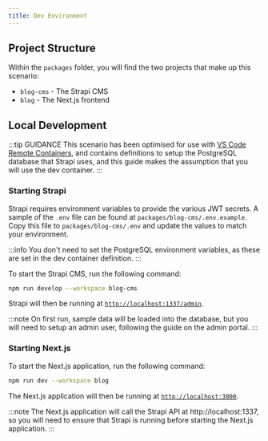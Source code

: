 ```yaml
---
title: Dev Environment
---
```


## Project Structure

Within the `packages` folder, you will find the two projects that make up this scenario:

- `blog-cms` - The Strapi CMS
- `blog` - The Next.js frontend

## Local Development

:::tip GUIDANCE
This scenario has been optimised for use with [VS Code Remote Containers](https://code.visualstudio.com/docs/remote/containers), and contains definitions to setup the PostgreSQL database that Strapi uses, and this guide makes the assumption that you will use the dev container.
:::

### Starting Strapi

Strapi requires environment variables to provide the various JWT secrets. A sample of the `.env` file can be found at `packages/blog-cms/.env.example`. Copy this file to `packages/blog-cms/.env` and update the values to match your environment.

:::info
You don't need to set the PostgreSQL environment variables, as these are set in the dev container definition.
:::

To start the Strapi CMS, run the following command:

```bash
npm run develop --workspace blog-cms
```

Strapi will then be running at [`http://localhost:1337/admin`](http://localhost:1337/admin).

:::note
On first run, sample data will be loaded into the database, but you will need to setup an admin user, following the guide on the admin portal.
:::

### Starting Next.js

To start the Next.js application, run the following command:

```bash
npm run dev --workspace blog
```

The Next.js application will then be running at [`http://localhost:3000`](http://localhost:3000).

:::note
The Next.js application will call the Strapi API at http://localhost:1337, so you will need to ensure that Strapi is running before starting the Next.js application.
:::
